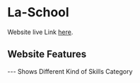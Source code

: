 # La-School

Website live Link [here](https://fervent-poincare-a3794f.netlify.app/).

## Website Features

--- Shows Different Kind of Skills Category
